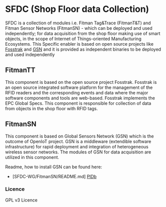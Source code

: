 # SFDC (Shop Floor data Collection)
SFDC is a collection of modules i.e. Fitman Tag&Trace (FitmanT&T) and Fitman Sensor Networks (FitmanSN) - which can be deployed and used independently; for data acquisition from the shop floor making use of smart objects, in the scope of Internet of Things-oriented Manufacturing Ecosystems. 
This Specific enabler is based on open source projects like [Fosstrak][1] and [GSN][2] and it is provided as independent binaries to be deployed and used independently


## FitmanTT
This component is based on the open source project Fosstrak. Fosstrak is an open source integrated software platform for the management of the RFID readers and the corresponding events and data where the major software components and tools are web-based. Fosstrak implements the EPC Global Specs. This component is responsible for collection of data from objects in the shop floor with RFID tags.

## FitmanSN
This component is based on Global Sensors Network (GSN) which is the outcome of OpenIoT project. GSN is a middleware (extendible software infrastructure) for rapid deployment and integration of heterogeneous wireless sensor networks. The modules of GSN for data acquisition are utilized in this component.

Readme, how to install GSN can be found here:
* [SFDC-WG/FitmanSN/README.md] [PlDb]

### Licence
GPL v3  Licence

  [1]: http://fosstrak.github.io/
  [2]: http://sourceforge.net/apps/trac/gsn/
  [PlDb]: <https://github.com/SFDC-WG/FitmanSN/blob/master/readme>